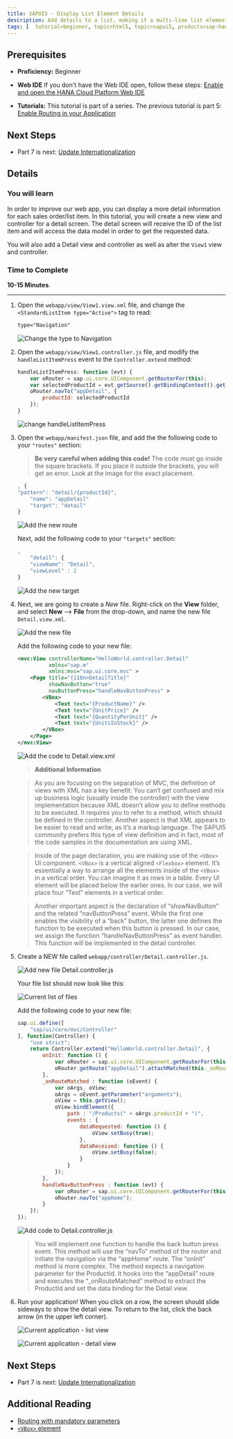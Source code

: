 ```yaml
---
title: SAPUI5 - Display List Element Details
description: Add details to a list, making it a multi-line list element
tags: [  tutorial>beginner, topic>html5, topic>sapui5, products>sap-hana-cloud-platform ]
---
```

## Prerequisites  
 - **Proficiency:** Beginner 

 - **Web IDE** If you don't have the Web IDE open, follow these steps: [Enable and open the HANA Cloud Platform Web IDE](https://go.sap.com/developer/tutorials/sapui5-webide-open-webide.html)

 - **Tutorials:** This tutorial is part of a series.  The previous tutorial is part 5: [Enable Routing in your Application](https://go.sap.com/developer/tutorials/sapui5-webide-enable-routing.html)

## Next Steps
 - Part 7 is next: [Update Internationalization](https://go.sap.com/developer/tutorials/sapui5-webide-update-internationalization.html)

## Details
### You will learn  
In order to improve our web app, you can display a more detail information for each sales order/list item. In this tutorial, you will create a new view and controller for a detail screen. The detail screen will receive the ID of the list item and will access the data model in order to get the requested data.You will also add a Detail view and controller as well as alter the `View1` view and controller.  

### Time to Complete
**10-15 Minutes**.

---

1.  Open the `webapp/view/View1.view.xml` file, and change the `<StandardListItem type="Active">` tag to read:

    ```xml
    type="Navigation"
    ```
    
    ![Change the type to Navigation](1.png)
    
2.  Open the `webapp/view/View1.controller.js` file, and modify the `handleListItemPress` event to the `Controller.extend` method:

    ```javascript
    handleListItemPress: function (evt) {	 	var oRouter = sap.ui.core.UIComponent.getRouterFor(this);	 	var selectedProductId = evt.getSource().getBindingContext().getProperty("ProductID");    	oRouter.navTo("appDetail", {    		productId: selectedProductId    	});    }
    ```
    
    ![change handleListItemPress](2.png)
  
3.  Open the `webapp/manifest.json` file, and add the the following code to your `"routes"` section:

	 > **Be very careful when adding this code!**  The code must go inside the square brackets.  If you place it outside the brackets, you will get an error.  Look at the image for the exact placement.

    ```javascript
    , {    "pattern": "detail/{productId}",    	"name": "appDetail"
    	"target": "detail"    }
    ```
    
    ![Add the new route](3a.png)
    
    Next, add the following code to your `"targets"` section:
    
    ```javascript
    ,    	"detail": {    	"viewName": "Detail",    	"viewLevel" : 2    }
    ```
    
    ![Add the new target](3b.png)
    
4.  Next, we are going to create a *New* file.  Right-click on the **View** folder, and select **New** --> **File** from the drop-down, and name the new file `Detail.view.xml`.
    
    ![Add the new file](4a.png)

    Add the following code to your new file:
    
    ```xml
    <mvc:View controllerName="HelloWorld.controller.Detail"              xmlns="sap.m"              xmlns:mvc="sap.ui.core.mvc" >
    	<Page title="{i18n>DetailTitle}"    	      showNavButton="true"    	      navButtonPress="handleNavButtonPress" >
    		<VBox>    			<Text text="{ProductName}" />    			<Text text="{UnitPrice}" />    			<Text text="{QuantityPerUnit}" />    			<Text text="{UnitsInStock}" />    		</VBox>    	</Page>    </mvc:View>
    ```
    
    ![Add the code to Detail.view.xml](4b.png)

    > **Additional Information**
    
    > As you are focusing on the separation of MVC, the definition of views with XML has a key benefit: You can’t get confused and mix up business logic (usually inside the controller) with the view implementation because XML doesn’t allow you to define methods to be executed. It requires you to refer to a method, which should be defined in the controller. Another aspect is that XML appears to be easier to read and write, as it’s a markup language. The SAPUI5 community prefers this type of view definition and in fact, most of the code samples in the documentation are using XML.    > Inside of the page declaration, you are making use of the `<VBox>` UI component. `<VBox>` is a vertical aligned `<Flexbox>` element. It’s essentially a way to arrange all the elements inside of the `<VBox>` in a vertical order. You can imagine it as rows in a table. Every UI element will be placed below the earlier ones. In our case, we will place four “Text” elements in a vertical order.
        > Another important aspect is the declaration of “showNavButton” and the related “navButtonPress” event. While the first one enables the visibility of a “back” button, the latter one defines the function to be executed when this button is pressed. In our case, we assign the function “handleNavButtonPress” as event handler. This function will be implemented in the detail controller.


5.  Create a NEW file called `webapp/controller/Detail.controller.js`.  
    
    ![Add new file Detail.controller.js](5a.png)

	 Your file list should now look like this:
    
    ![Current list of files](5b.png)

    Add the following code to your new file:

    ```Javascript
    sap.ui.define([    	"sap/ui/core/mvc/Controller"    ], function(Controller) {    	"use strict";    	return Controller.extend("HelloWorld.controller.Detail", {    		onInit: function () {    			var oRouter = sap.ui.core.UIComponent.getRouterFor(this);    			oRouter.getRoute("appDetail").attachMatched(this._onRouteMatched, this);    		},    		_onRouteMatched : function (oEvent) {    			var oArgs, oView;    			oArgs = oEvent.getParameter("arguments");    			oView = this.getView();    			oView.bindElement({    				path : "/Products(" + oArgs.productId + ")",    				events : {    					dataRequested: function () {    						oView.setBusy(true);    					},    					dataReceived: function () {    						oView.setBusy(false);    					}    				}    			});    		},    		handleNavButtonPress : function (evt) {    			var oRouter = sap.ui.core.UIComponent.getRouterFor(this);    			oRouter.navTo("appHome");    		}    	});    });
    ```
    
    ![Add code to Detail.controller.js](5c.png)

    > You will implement one function to handle the back button press event. This method will use the “navTo” method of the router and initiate the navigation via the “appHome” route. The “onInit” method is more complex. The method expects a navigation parameter for the ProductId. It hooks into the “appDetail” route and executes the “_onRouteMatched” method to extract the ProductId and set the data binding for the Detail view.
    
6.  Run your application!  When you click on a row, the screen should slide sideways to show the detail view.  To return to the list, click the back arrow (in the upper left corner).
    
    ![Current application - list view](6a.png)
    
    ![Current application - detail view](6b.png)

## Next Steps
 - Part 7 is next: [Update Internationalization](https://go.sap.com/developer/tutorials/sapui5-webide-update-internationalization.html)

## Additional Reading
- [Routing with mandatory parameters](http://help.sap.com/saphelp_nw75/helpdata/en/f9/6d2522a5ca4382a274ae3c6d002ca0/content.htm)
- [`<VBox>` element](https://sapui5.hana.ondemand.com/docs/api/symbols/sap.m.VBox.html)


